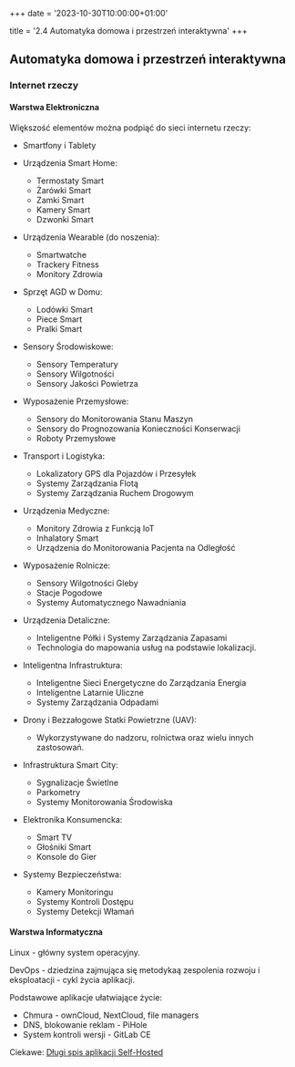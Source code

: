 +++
date = '2023-10-30T10:00:00+01:00'

title = '2.4 Automatyka domowa i przestrzeń interaktywna'
+++

## Automatyka domowa i przestrzeń interaktywna

### Internet rzeczy

#### Warstwa Elektroniczna

Większość elementów można podpiąć do sieci internetu rzeczy:
- Smartfony i Tablety

- Urządzenia Smart Home:
    - Termostaty Smart
    - Żarówki Smart
    - Zamki Smart
    - Kamery Smart
    - Dzwonki Smart

- Urządzenia Wearable (do noszenia):
    - Smartwatche
    - Trackery Fitness
    - Monitory Zdrowia

- Sprzęt AGD w Domu:
    - Lodówki Smart
    - Piece Smart
    - Pralki Smart

- Sensory Środowiskowe:
    - Sensory Temperatury
    - Sensory Wilgotności
    - Sensory Jakości Powietrza

- Wyposażenie Przemysłowe:
    - Sensory do Monitorowania Stanu Maszyn
    - Sensory do Prognozowania Konieczności Konserwacji
    - Roboty Przemysłowe

- Transport i Logistyka:
    - Lokalizatory GPS dla Pojazdów i Przesyłek
    - Systemy Zarządzania Flotą
    - Systemy Zarządzania Ruchem Drogowym

- Urządzenia Medyczne:
    - Monitory Zdrowia z Funkcją IoT
    - Inhalatory Smart
    - Urządzenia do Monitorowania Pacjenta na Odległość

- Wyposażenie Rolnicze:
    - Sensory Wilgotności Gleby
    - Stacje Pogodowe
    - Systemy Automatycznego Nawadniania

- Urządzenia Detaliczne:
    - Inteligentne Półki i Systemy Zarządzania Zapasami
    - Technologia do mapowania usług na podstawie lokalizacji.

- Inteligentna Infrastruktura:
    - Inteligentne Sieci Energetyczne do Zarządzania Energia
    - Inteligentne Latarnie Uliczne
    - Systemy Zarządzania Odpadami

- Drony i Bezzałogowe Statki Powietrzne (UAV):
    - Wykorzystywane do nadzoru, rolnictwa oraz wielu innych zastosowań.

- Infrastruktura Smart City:
    - Sygnalizacje Świetlne
    - Parkometry
    - Systemy Monitorowania Środowiska

- Elektronika Konsumencka:
    - Smart TV
    - Głośniki Smart
    - Konsole do Gier

- Systemy Bezpieczeństwa:
    - Kamery Monitoringu
    - Systemy Kontroli Dostępu
    - Systemy Detekcji Włamań

#### Warstwa Informatyczna

Linux - główny system operacyjny.

DevOps - dziedzina zajmująca się metodykaą zespolenia rozwoju i eksploatacji - cykl życia aplikacji.

Podstawowe aplikacje ułatwiające życie:
- Chmura - ownCloud, NextCloud, file managers
- DNS, blokowanie reklam - PiHole
- System kontroli wersji - GitLab CE

Ciekawe: [Długi spis aplikacji Self-Hosted](https://awesome-selfhosted.net/)
